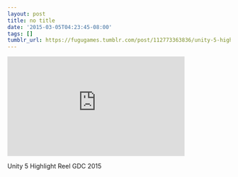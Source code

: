 ```yaml
---
layout: post
title: no title
date: '2015-03-05T04:23:45-08:00'
tags: []
tumblr_url: https://fugugames.tumblr.com/post/112773363836/unity-5-highlight-reel-gdc-2015
---
```

<iframe width="400" height="225" id="youtube_iframe" src="https://www.youtube.com/embed/Sxg_m3Qsnik?feature=oembed&amp;enablejsapi=1&amp;origin=https://safe.txmblr.com&amp;wmode=opaque" frameborder="0" allow="accelerometer; autoplay; encrypted-media; gyroscope; picture-in-picture" allowfullscreen></iframe>  

Unity 5 Highlight Reel GDC 2015

